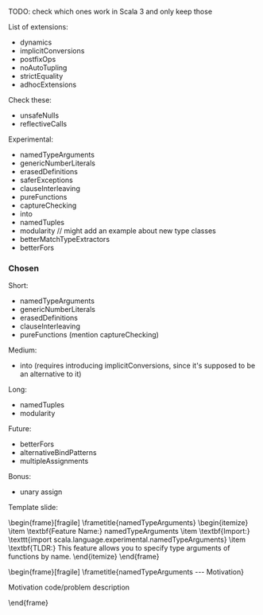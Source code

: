 TODO: check which ones work in Scala 3 and only keep those

List of extensions:
- dynamics
- implicitConversions
- postfixOps
- noAutoTupling
- strictEquality
- adhocExtensions

Check these:
- unsafeNulls
- reflectiveCalls

Experimental:
- namedTypeArguments
- genericNumberLiterals
- erasedDefinitions
- saferExceptions
- clauseInterleaving
- pureFunctions
- captureChecking
- into
- namedTuples
- modularity // might add an example about new type classes
- betterMatchTypeExtractors
- betterFors

### Chosen

Short:
- namedTypeArguments
- genericNumberLiterals
- erasedDefinitions
- clauseInterleaving
- pureFunctions (mention captureChecking)

Medium:
- into (requires introducing implicitConversions, since it's supposed to be an alternative to it)

Long:
- namedTuples
- modularity

Future:
- betterFors
- alternativeBindPatterns
- multipleAssignments

Bonus:
- unary assign



Template slide:

\begin{frame}[fragile]
  \frametitle{namedTypeArguments}
  \begin{itemize}
    \item \textbf{Feature Name:} namedTypeArguments
    \item \textbf{Import:} \texttt{import scala.language.experimental.namedTypeArguments}
    \item \textbf{TLDR:} This feature allows you to specify type arguments of functions by name.
  \end{itemize}
\end{frame}

\begin{frame}[fragile]
  \frametitle{namedTypeArguments --- Motivation}

  Motivation code/problem description
  
\end{frame}
